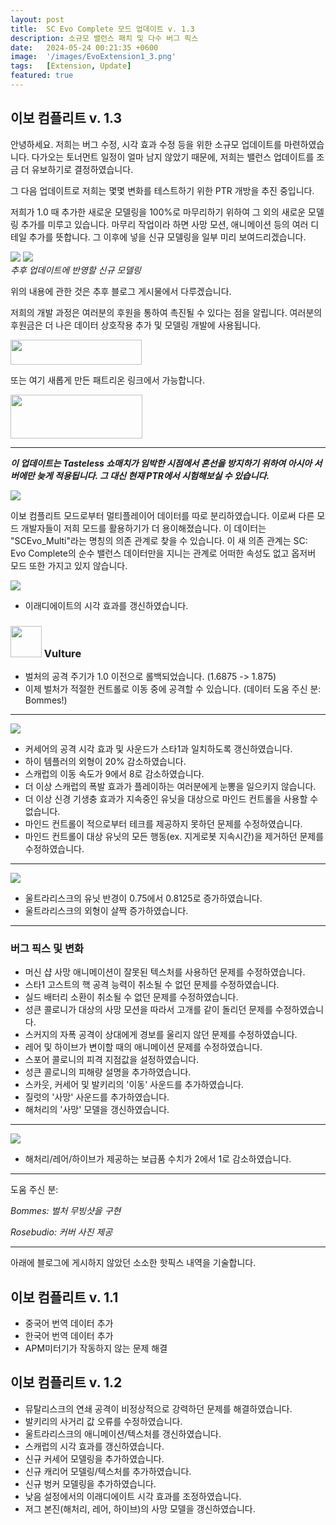 ```yaml
---
layout: post
title:  SC Evo Complete 모드 업데이트 v. 1.3
description: 소규모 밸런스 패치 및 다수 버그 픽스
date:   2024-05-24 00:21:35 +0600
image:  '/images/EvoExtension1_3.png'
tags:   [Extension, Update]
featured: true
---
```


## 이보 컴플리트 v. 1.3

안녕하세요. 저희는 버그 수정, 시각 효과 수정 등을 위한 소규모 업데이트를 마련하였습니다. 다가오는 토너먼트 일정이 얼마 남지 않았기 때문에, 저희는 밸런스 업데이트를 조금 더 유보하기로 결정하였습니다.

그 다음 업데이트로 저희는 몇몇 변화를 테스트하기 위한 PTR 개방을 추진 중입니다.

저희가 1.0 때 추가한 새로운 모델링을 100%로 마무리하기 위하여 그 외의 새로운 모델링 추가를 미루고 있습니다. 마무리 작업이라 하면 사망 모션, 애니메이션 등의 여러 디테일 추가를 뜻합니다. 그 이후에 넣을 신규 모델링을 일부 미리 보여드리겠습니다.

<div class="gallery-box">
  <div class="gallery">
    <img src="{{site.baseurl}}/images/teaser-queennest.png">
    <img src="{{site.baseurl}}/images/teaser-sciencevessel.png">
  </div>
  <em>추후 업데이트에 반영할 신규 모델링</em>
</div>

위의 내용에 관한 것은 추후 블로그 게시물에서 다루겠습니다.

저희의 개발 과정은 여러분의 후원을 통하여 촉진될 수 있다는 점을 알립니다. 여러분의 후원금은 더 나은 데이터 상호작용 추가 및 모델링 개발에 사용됩니다.

<a href="https://paypal.me/KopruluKat/"><img src="{{site.baseurl}}/images/blue.png" width="210" height="40"></a> 

또는 여기 새롭게 만든 패트리온 링크에서 가능합니다.

<a href="https://www.patreon.com/TeamKopruluSC2"><img src="{{site.baseurl}}/images/becomeAPatronBanner.png" width="211" height="70"></a> 

***

***이 업데이트는 Tasteless 쇼매치가 임박한 시점에서 혼선을 방지하기 위하여 아시아 서버에만 늦게 적용됩니다. 그 대신 현재 PTR에서 시험해보실 수 있습니다.***

![]({{site.baseurl}}/images/Divider_Extension.png)

이보 컴플리트 모드로부터 멀티플레이어 데이터를 따로 분리하였습니다. 이로써 다른 모드 개발자들이 저희 모드를 활용하기가 더 용이해졌습니다. 이 데이터는 "SCEvo_Multi"라는 명칭의 의존 관계로 찾을 수 있습니다.
이 새 의존 관계는 SC: Evo Complete의 순수 밸런스 데이터만을 지니는 관계로 어떠한 속성도 없고 옵저버 모드 또한 가지고 있지 않습니다.

![]({{site.baseurl}}/images/Divider_Terran.png)

- 이래디에이트의 시각 효과를 갱신하였습니다.

### <img src="{{site.baseurl}}/images/btn-unit-terran-vulture@scbw.png" width="50" height="50"> Vulture

- 벌처의 공격 주기가 1.0 이전으로 롤백되었습니다. (1.6875 -> 1.875)
- 이제 벌처가 적절한 컨트롤로 이동 중에 공격할 수 있습니다. (데이터 도움 주신 분: Bommes!)

***

![]({{site.baseurl}}/images/Divider_Protoss.png)

- 커세어의 공격 시각 효과 및 사운드가 스타1과 일치하도록 갱신하였습니다.
- 하이 템플러의 외형이 20% 감소하였습니다.
- 스캐럽의 이동 속도가 9에서 8로 감소하였습니다.
- 더 이상 스캐럽의 폭발 효과가 플레이하는 여러분에게 눈뽕을 일으키지 않습니다.
- 더 이상 신경 기생충 효과가 지속중인 유닛을 대상으로 마인드 컨트롤을 사용할 수 없습니다.
- 마인드 컨트롤이 적으로부터 테크를 제공하지 못하던 문제를 수정하였습니다.
- 마인드 컨트롤이 대상 유닛의 모든 행동(ex. 지게로봇 지속시간)을 제거하던 문제를 수정하였습니다.

***

![]({{site.baseurl}}/images/Divider_Zerg.png)

- 울트라리스크의 유닛 반경이 0.75에서 0.8125로 증가하였습니다.
- 울트라리스크의 외형이 살짝 증가하였습니다.

***

### 버그 픽스 및 변화
- 머신 샵 사망 애니메이션이 잘못된 텍스처를 사용하던 문제를 수정하였습니다.
- 스타1 고스트의 핵 공격 능력이 취소될 수 없던 문제를 수정하였습니다.
- 실드 배터리 소환이 취소될 수 없던 문제를 수정하였습니다.
- 성큰 콜로니가 대상의 사망 모션을 따라서 고개를 같이 돌리던 문제를 수정하였습니다.
- 스커지의 자폭 공격이 상대에게 경보를 울리지 않던 문제를 수정하였습니다.
- 레어 및 하이브가 변이할 때의 애니메이션 문제를 수정하였습니다.
- 스포어 콜로니의 피격 지점값을 설정하였습니다.
- 성큰 콜로니의 피해량 설명을 추가하였습니다.
- 스카웃, 커세어 및 발키리의 '이동' 사운드를 추가하였습니다.
- 질럿의 '사망' 사운드를 추가하였습니다.
- 해처리의 '사망' 모델을 갱신하였습니다.

***

![]({{site.baseurl}}/images/Divider_Legacy.png)

- 해처리/레어/하이브가 제공하는 보급품 수치가 2에서 1로 감소하였습니다.

***

도움 주신 분: 

_Bommes: 벌처 무빙샷을 구현_

_Rosebudio: 커버 사진 제공_

***

아래에 블로그에 게시하지 않았던 소소한 핫픽스 내역을 기술합니다.

## 이보 컴플리트 v. 1.1

- 중국어 번역 데이터 추가
- 한국어 번역 데이터 추가
- APM미터기가 작동하지 않는 문제 해결

## 이보 컴플리트 v. 1.2

- 뮤탈리스크의 연쇄 공격이 비정상적으로 강력하던 문제를 해결하였습니다.
- 발키리의 사거리 값 오류를 수정하였습니다.
- 울트라리스크의 애니메이션/텍스처를 갱신하였습니다.
- 스캐럽의 시각 효과를 갱신하였습니다.
- 신규 커세어 모델링을 추가하였습니다.
- 신규 캐리어 모델링/텍스처를 추가하였습니다.
- 신규 벙커 모델링을 추가하였습니다.
- 낮음 설정에서의 이래디에이트 시각 효과를 조정하였습니다.
- 저그 본진(해처리, 레어, 하이브)의 사망 모델을 갱신하였습니다.